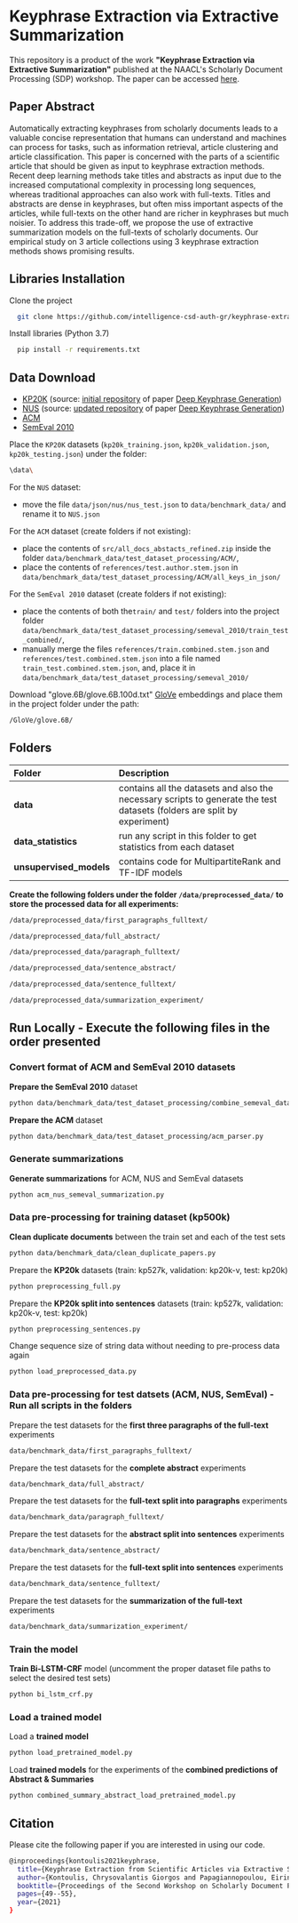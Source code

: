 
# Keyphrase Extraction via Extractive Summarization

This repository is a product of the work **"Keyphrase Extraction via Extractive Summarization"** published at the NAACL's Scholarly Document Processing (SDP) workshop. The paper can be accessed [here](https://aclanthology.org/2021.sdp-1.6/).

## Paper Abstract
Automatically extracting keyphrases from scholarly documents leads to a valuable concise representation that humans can understand and machines can process for tasks, such as information retrieval, article clustering and article classification. This paper is concerned with the parts of a scientific article that should be given as input to keyphrase extraction methods. Recent deep learning methods take titles and abstracts as input due to the increased computational complexity in processing long sequences, whereas traditional approaches can also work with full-texts. Titles and abstracts are dense in keyphrases, but often miss important aspects of the articles, while full-texts on the other hand are richer in keyphrases but much noisier. To address this trade-off, we propose the use of extractive summarization models on the full-texts of scholarly documents. Our empirical study on 3 article collections using 3 keyphrase extraction methods shows promising results.









## Libraries Installation

Clone the project

```bash
  git clone https://github.com/intelligence-csd-auth-gr/keyphrase-extraction-via-summarization.git
```

Install libraries (Python 3.7)

```bash
  pip install -r requirements.txt
```


## Data Download


- [KP20K](https://drive.google.com/file/d/1ZTQEGZSq06kzlPlOv4yGjbUpoDrNxebR/view) (source: [initial repository](https://github.com/memray/seq2seq-keyphrase) of paper [Deep Keyphrase Generation](http://memray.me/uploads/acl17-keyphrase-generation.pdf))
- [NUS](https://drive.google.com/file/d/1z1JGWMnQkkWw_4tjptgO-dxXD0OeTfuP/view) (source: [updated repository](https://github.com/memray/seq2seq-keyphrase) of paper [Deep Keyphrase Generation](https://github.com/memray/OpenNMT-kpg-release))
- [ACM](https://github.com/boudinfl/ake-datasets/tree/master/datasets/ACM)
- [SemEval 2010](https://github.com/boudinfl/ake-datasets/tree/master/datasets/SemEval-2010)

Place the ``KP20K`` datasets (``kp20k_training.json``, ``kp20k_validation.json``, ``kp20k_testing.json``) under the folder:

```bash
\data\
```

For the ``NUS`` dataset:
- move the file ``data/json/nus/nus_test.json`` to ``data/benchmark_data/`` and rename it to ``NUS.json``


For the ``ACM`` dataset (create folders if not existing):
- place the contents of ``src/all_docs_abstacts_refined.zip`` inside the folder ``data/benchmark_data/test_dataset_processing/ACM/``,
- place the contents of ``references/test.author.stem.json`` in ``data/benchmark_data/test_dataset_processing/ACM/all_keys_in_json/``

For the ``SemEval 2010`` dataset (create folders if not existing):
- place the contents of both the``train/`` and ``test/`` folders into the project folder ``data/benchmark_data/test_dataset_processing/semeval_2010/train_test_combined/``,
- manually merge the files ``references/train.combined.stem.json`` and ``references/test.combined.stem.json`` into a file named ``train_test.combined.stem.json``, and, place it in ``data/benchmark_data/test_dataset_processing/semeval_2010/``


Download "glove.6B/glove.6B.100d.txt" [GloVe](https://nlp.stanford.edu/projects/glove/) embeddings and place them in the project folder under the path:

```bash
/GloVe/glove.6B/
```

## Folders

| Folder | Description     |
| :-------- | :------- |
| **data**      | contains all the datasets and also the necessary scripts to generate the test datasets (folders are split by experiment) |
| **data_statistics**      | run any script in this folder to get statistics from each dataset |
| **unsupervised_models**      | contains code for MultipartiteRank and TF-IDF models |


**Create the following folders under the folder ``/data/preprocessed_data/`` to store the processed data for all experiments:**

```bash
/data/preprocessed_data/first_paragraphs_fulltext/
```

```bash
/data/preprocessed_data/full_abstract/
```

```bash
/data/preprocessed_data/paragraph_fulltext/
```

```bash
/data/preprocessed_data/sentence_abstract/
```

```bash
/data/preprocessed_data/sentence_fulltext/
```

```bash
/data/preprocessed_data/summarization_experiment/
```





## Run Locally - Execute the following files in the order presented




### Convert format of ACM and SemEval 2010 datasets

**Prepare the SemEval 2010** dataset

```bash
python data/benchmark_data/test_dataset_processing/combine_semeval_dataset.py
```

**Prepare the ACM** dataset

```bash
python data/benchmark_data/test_dataset_processing/acm_parser.py
```




### Generate summarizations

**Generate summarizations** for ACM, NUS and SemEval datasets

```bash
python acm_nus_semeval_summarization.py
```




### Data pre-processing for training dataset (kp500k)

**Clean duplicate documents** between the train set and each of the test sets

```bash
python data/benchmark_data/clean_duplicate_papers.py
```

Prepare the **KP20k** datasets (train: kp527k, validation: kp20k-v, test: kp20k)

```bash
python preprocessing_full.py
```

Prepare the **KP20k split into sentences** datasets (train: kp527k, validation: kp20k-v, test: kp20k)

```bash
python preprocessing_sentences.py
```

Change sequence size of string data without needing to pre-process data again

```bash
python load_preprocessed_data.py
```



### Data pre-processing for test datsets (ACM, NUS, SemEval) - Run all scripts in the folders

Prepare the test datasets for the **first three paragraphs of the full-text** experiments

```bash
data/benchmark_data/first_paragraphs_fulltext/
```

Prepare the test datasets for the **complete abstract** experiments

```bash
data/benchmark_data/full_abstract/
```

Prepare the test datasets for the **full-text split into paragraphs** experiments

```bash
data/benchmark_data/paragraph_fulltext/
```

Prepare the test datasets for the **abstract split into sentences** experiments

```bash
data/benchmark_data/sentence_abstract/
```

Prepare the test datasets for the **full-text split into sentences** experiments

```bash
data/benchmark_data/sentence_fulltext/
```

Prepare the test datasets for the **summarization of the full-text** experiments

```bash
data/benchmark_data/summarization_experiment/
```




### Train the model


**Train Bi-LSTM-CRF** model (uncomment the proper dataset file paths to select the desired test sets)

```bash
python bi_lstm_crf.py
```




### Load a trained model

Load a **trained model**

```bash
python load_pretrained_model.py
```

Load **trained models** for the experiments of the **combined predictions of Abstract & Summaries**

```bash
python combined_summary_abstract_load_pretrained_model.py
```



## Citation

Please cite the following paper if you are interested in using our code.

```bash
@inproceedings{kontoulis2021keyphrase,
  title={Keyphrase Extraction from Scientific Articles via Extractive Summarization},
  author={Kontoulis, Chrysovalantis Giorgos and Papagiannopoulou, Eirini and Tsoumakas, Grigorios},
  booktitle={Proceedings of the Second Workshop on Scholarly Document Processing},
  pages={49--55},
  year={2021}
}
```
